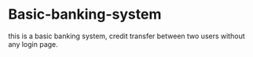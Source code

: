# Basic-banking-system
this is a basic banking system, credit transfer between two users without any login page.
